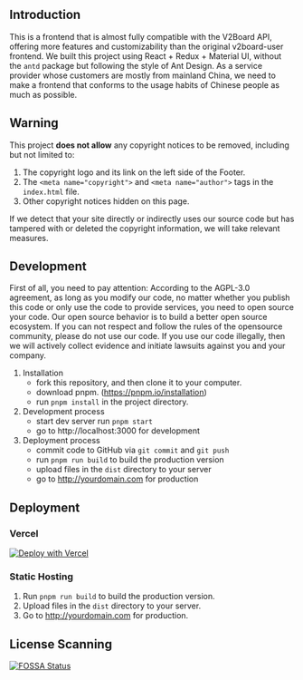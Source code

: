 ## Introduction

This is a frontend that is almost fully compatible with the V2Board API, offering more features and customizability than the original v2board-user frontend.
We built this project using React + Redux + Material UI, without the `antd` package but following the style of Ant Design. 
As a service provider whose customers are mostly from mainland China, we need to make a frontend that conforms to the usage habits of Chinese people as much as possible.

## Warning

This project **does not allow** any copyright notices to be removed, including but not limited to:

1. The copyright logo and its link on the left side of the Footer.
2. The `<meta name="copyright">` and `<meta name="author">` tags in the `index.html` file.
3. Other copyright notices hidden on this page.

If we detect that your site directly or indirectly uses our source code but has tampered with or deleted the copyright information, we will take relevant measures.

## Development

First of all, you need to pay attention: According to the AGPL-3.0 agreement, as long as you modify our code, no matter whether you publish this code or only use the code to provide services, you need to open source your code.
Our open source behavior is to build a better open source ecosystem. If you can not respect and follow the rules of the opensource community, please do not use our code. 
If you use our code illegally, then we will actively collect evidence and initiate lawsuits against you and your company.

1. Installation
   - fork this repository, and then clone it to your computer.
   - download pnpm. (https://pnpm.io/installation)
   - run `pnpm install` in the project directory.
2. Development process
   - start dev server run `pnpm start`
   - go to http://localhost:3000 for development
3. Deployment process
   - commit code to GitHub via `git commit` and `git push`
   - run `pnpm run build` to build the production version
   - upload files in the `dist` directory to your server
   - go to http://yourdomain.com for production

## Deployment

### Vercel

[![Deploy with Vercel](https://vercel.com/button)](https://vercel.com/new/clone?repository-url=https%3A%2F%2Fgithub.com%2Fmybot102%2Fgfwboard-user)

### Static Hosting

1. Run `pnpm run build` to build the production version.
2. Upload files in the `dist` directory to your server.
3. Go to http://yourdomain.com for production.

## License Scanning

[![FOSSA Status](https://app.fossa.com/api/projects/git%2Bgithub.com%2Fstar-horizon%2Fgfwservice-frontend.svg?type=large)](https://app.fossa.com/projects/git%2Bgithub.com%2Fstar-horizon%2Fgfwservice-frontend?ref=badge_large)

